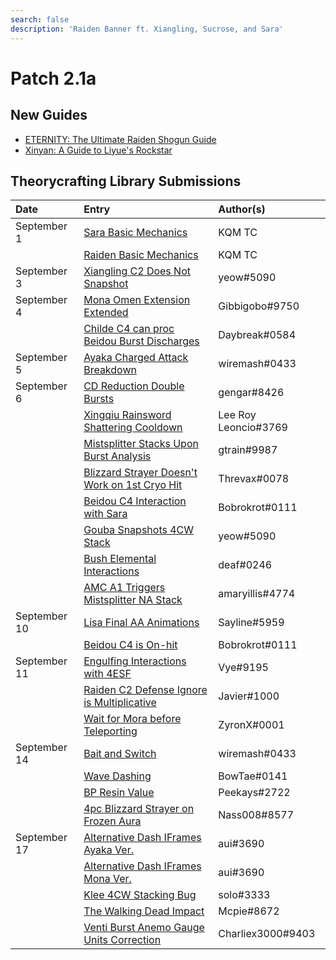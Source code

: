 ```yaml
---
search: false
description: 'Raiden Banner ft. Xiangling, Sucrose, and Sara'
---
```


# Patch 2.1a

## New Guides

* [ETERNITY: The Ultimate Raiden Shogun Guide](https://keqingmains.com/raiden/)
* [Xinyan: A Guide to Liyue's Rockstar](https://keqingmains.com/xinyan/)

## Theorycrafting Library Submissions

| Date | Entry | Author\(s\) |
| :--- | :--- | :--- |
| September 1 | [Sara Basic Mechanics](../evidence/characters/electro/sara.md#basic-mechanics) | KQM TC |
|  | [Raiden Basic Mechanics](../evidence/characters/electro/raiden.md#basic-mechanic-findings) | KQM TC |
| September 3 | [Xiangling C2 Does Not Snapshot](../evidence/characters/pyro/xiangling.md#xiangling-c2-does-not-snapshot) | yeow\#5090 |
| September 4 | [Mona Omen Extension Extended](../evidence/characters/hydro/mona.md#mona-omen-extension-extended) | Gibbigobo\#9750 |
|  | [Childe C4 can proc Beidou Burst Discharges](../evidence/characters/hydro/tartaglia.md#childe-c4-can-proc-beidou-q) | Daybreak\#0584 |
| September 5 | [Ayaka Charged Attack Breakdown](../evidence/characters/cryo/ayaka.md#ayaka-ca-conclusion) | wiremash\#0433 |
| September 6 | [CD Reduction Double Bursts](../evidence/mechanics/gameplay-mechanics/attributes/cooldowns.md#cd-reduction-double-bursts) | gengar\#8426 |
|  | [Xingqiu Rainsword Shattering Cooldown](../evidence/characters/hydro/xingqiu.md#xq-rain-sword-shattering-cooldown) | Lee Roy Leoncio\#3769 |
|  | [Mistsplitter Stacks Upon Burst Analysis](../evidence/equipment/weapons.md#mistsplitters-stacks-upon-burst-usage) | gtrain\#9987 |
|  | [Blizzard Strayer Doesn't Work on 1st Cryo Hit](../evidence/equipment/artifacts.md#blizzard-strayer-does-not-work-on-1st-cryo-hit) | Threvax\#0078 |
|  | [Beidou C4 Interaction with Sara](../evidence/characters/electro/beidou.md#beidou-c4-interaction-with-sara) | Bobrokrot\#0111 |
|  | [Gouba Snapshots 4CW Stack](../evidence/characters/pyro/xiangling.md#gouba-snapshots-cw-stack) | yeow\#5090 |
|  | [Bush Elemental Interactions](../evidence/enemy-data/overworld.md#bush-elemental-interaction) | deaf\#0246 |
|  | [AMC A1 Triggers Mistsplitter NA Stack](../evidence/characters/anemo/traveler-anemo.md#anemo-traveler-triggers-mistsplitter-na-stack) | amaryillis\#4774 |
| September 10 | [Lisa Final AA Animations](../evidence/characters/electro/lisa.md#lisa-final-aa-has-two-different-animations) | Sayline\#5959 |
|  | [Beidou C4 is On-hit](../evidence/characters/electro/beidou.md#beidou-c4-is-on-hit-not-damage) | Bobrokrot\#0111 |
| September 11 | [Engulfing Interactions with 4ESF](../evidence/equipment/weapons.md#4-esf-interractions) | Vye\#9195 |
|  | [Raiden C2 Defense Ignore is Multiplicative](../evidence/characters/electro/raiden.md#c2-defense-ignore-is-multiplicative) | Javier\#1000 |
|  | [Wait for Mora before Teleporting](../evidence/mechanics/gameplay-mechanics/lifeskills.md#wait-for-mora-before-tp) | ZyronX\#0001 |
| September 14 | [Bait and Switch](../evidence/mechanics/gameplay-mechanics/lifeskills.md#bait-and-switch) | wiremash\#0433 |
|  | [Wave Dashing](../evidence/mechanics/combat/tech/glide-cancel.md#wave-dashing) | BowTae\#0141 |
|  | [BP Resin Value](../evidence/mechanics/gameplay-mechanics/lifeskills.md#bp-resin-value) | Peekays\#2722 |
|  | [4pc Blizzard Strayer on Frozen Aura](../evidence/equipment/artifacts.md#4pc-blizzard-strayer-on-frozen-aura) | Nass008\#8577 |
| September 17 | [Alternative Dash IFrames Ayaka Ver.](../evidence/characters/cryo/ayaka.md#ayaka-dash-iframe) | aui\#3690 |
|  | [Alternative Dash IFrames Mona Ver.](../evidence/characters/hydro/mona.md#mona-dash-iframe) | aui\#3690 |
|  | [Klee 4CW Stacking Bug](../evidence/characters/pyro/klee.md#klee-4cw-3-stacks) | solo\#3333 |
|  | [The Walking Dead Impact](../evidence/mechanics/gameplay-mechanics/lifeskills.md#the-walking-dead-impact) | Mcpie\#8672 |
|  | [Venti Burst Anemo Gauge Units Correction](../evidence/characters/anemo/venti.md#venti-burst-anemo-gauge-units) | Charliex3000\#9403 |

